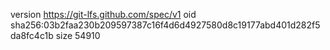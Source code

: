 version https://git-lfs.github.com/spec/v1
oid sha256:03b2faa230b209597387c16f4d6d4927580d8c19177abd401d282f5da8fc4c1b
size 54910
